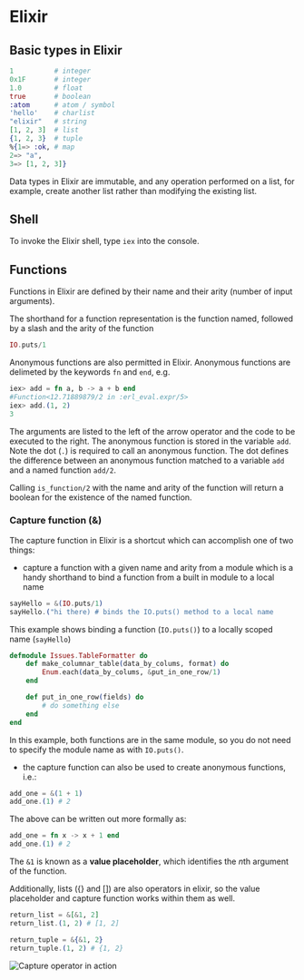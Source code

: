 # Elixir

## Basic types in Elixir
```elixir
1          # integer
0x1F       # integer
1.0        # float
true       # boolean
:atom      # atom / symbol
'hello'    # charlist
"elixir"   # string
[1, 2, 3]  # list
{1, 2, 3}  # tuple
%{1=> :ok, # map
2=> "a", 
3=> [1, 2, 3]}
```

Data types in Elixir are immutable, and any operation performed on a list, for example, create another list rather than modifying the existing list.

## Shell
To invoke the Elixir shell, type `iex` into the console.

## Functions
Functions in Elixir are defined by their name and their arity (number of input arguments).

The shorthand for a function representation is the function named, followed by a slash and the arity of the function
```elixir
IO.puts/1
```

Anonymous functions are also permitted in Elixir. Anonymous functions are delimeted by the keywords `fn` and `end`, e.g.
```elixir
iex> add = fn a, b -> a + b end
#Function<12.71889879/2 in :erl_eval.expr/5>
iex> add.(1, 2)
3
```
The arguments are listed to the left of the arrow operator and the code to be executed to the right. The anonymous function is stored in the variable `add`. Note the dot (`.`) is required to call an anonymous function. The dot defines the difference between an anonymous function matched to a variable `add` and a named function `add/2`.

Calling `is_function/2` with the name and arity of the function will return a boolean for the existence of the named function.

### Capture function (&)
The capture function in Elixir is a shortcut which can accomplish one of two things: 
  * capture a function with a given name and arity from a module which is a handy shorthand to bind a function from a built in module to a local name
  ```elixir
sayHello = &(IO.puts/1)
sayHello.("hi there) # binds the IO.puts() method to a local name
```
This example shows binding a function (`IO.puts()`) to a locally scoped name (`sayHello`)

```elixir
defmodule Issues.TableFormatter do
    def make_columnar_table(data_by_colums, format) do
        Enum.each(data_by_colums, &put_in_one_row/1)
    end

    def put_in_one_row(fields) do
        # do something else
    end
end
```
In this example, both functions are in the same module, so you do not need to specify the module name as with `IO.puts()`.
  * the capture function can also be used to create anonymous functions, i.e.:
```elixir
add_one = &(1 + 1)
add_one.(1) # 2
```
The above can be written out more formally as:
```elixir
add_one = fn x -> x + 1 end
add_one.(1) # 2
```

The `&1` is known as a **value placeholder**, which identifies the *n*th argument of the function.

Additionally, lists ({} and []) are also operators in elixir, so the value placeholder and capture function works within them as well.

```elixir
return_list = &[&1, 2]
return_list.(1, 2) # [1, 2]

return_tuple = &{&1, 2}
return_tuple.(1, 2) # {1, 2}
```

![Capture operator in action](../docs/images/capture+operator.jpg)